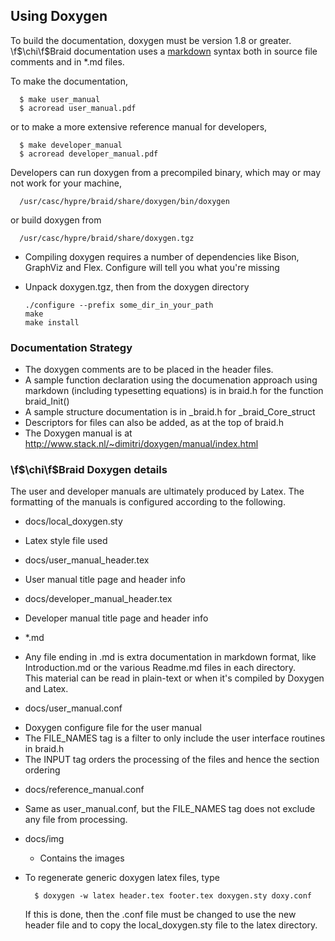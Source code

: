 ## Using Doxygen
<!--
 - Copyright (c) 2013,  Lawrence Livermore National Security, LLC.
 - Produced at the Lawrence Livermore National Laboratory.
 - This file is part of XBraid.  See file COPYRIGHT for details.
 -
 - XBraid is free software; you can redistribute it and/or modify it under the
 - terms of the GNU Lesser General Public License (as published by the Free
 - Software Foundation) version 2.1 dated February 1999.
 -->

To build the documentation, doxygen must be version 1.8 or greater.
\f$\chi\f$Braid documentation uses a 
[markdown](http://www.stack.nl/~dimitri/doxygen/manual/markdown.html) syntax
both in source file comments and in \*.md files.  

To make the documentation,

      $ make user_manual 
      $ acroread user_manual.pdf

or to make a more extensive reference manual for developers, 

      $ make developer_manual 
      $ acroread developer_manual.pdf

Developers can run doxygen from a precompiled binary, 
which may or may not work for your machine, 

      /usr/casc/hypre/braid/share/doxygen/bin/doxygen

or build doxygen from

      /usr/casc/hypre/braid/share/doxygen.tgz

- Compiling doxygen requires a number of dependencies
  like Bison, GraphViz and Flex.  Configure will tell 
  you what you're missing
- Unpack doxygen.tgz, then from the doxygen directory

      ./configure --prefix some_dir_in_your_path
      make
      make install

### Documentation Strategy
-  The doxygen comments are to be placed in the header files.
-  A sample function declaration using the documenation approach
   using markdown (including typesetting equations) is in braid.h
   for the function braid_Init()
-  A sample structure documentation is in _braid.h for _braid_Core_struct
-  Descriptors for files can also be added, as at the top of braid.h
-  The Doxygen manual is at 
   http://www.stack.nl/~dimitri/doxygen/manual/index.html

### \f$\chi\f$Braid Doxygen details

The user and developer manuals are ultimately produced by Latex.  The formatting 
of the manuals is configured according to the following.
-  docs/local_doxygen.sty           
  + Latex style file used
-  docs/user_manual_header.tex      
  + User manual title page and header info
-  docs/developer_manual_header.tex
  + Developer manual title page and header info
-  *.md                      
  + Any file ending in .md is extra documentation in markdown format, 
    like Introduction.md or the various Readme.md files in each directory.  
    This material can be read in plain-text or when it's compiled by Doxygen and Latex.
-  docs/user_manual.conf             
  + Doxygen configure file for the user manual
  + The FILE_NAMES tag is a filter to only include the user interface routines in braid.h
  + The INPUT tag orders the processing of the files and hence the section ordering
-  docs/reference_manual.conf       
  + Same as user_manual.conf, but the FILE_NAMES tag does not exclude any 
    file from processing.
- docs/img                         
  + Contains the images

-  To regenerate generic doxygen latex files, type
  
         $ doxygen -w latex header.tex footer.tex doxygen.sty doxy.conf

   If this is done, then the .conf file must be changed to use the new header file
   and to copy the local_doxygen.sty file to the latex directory.


